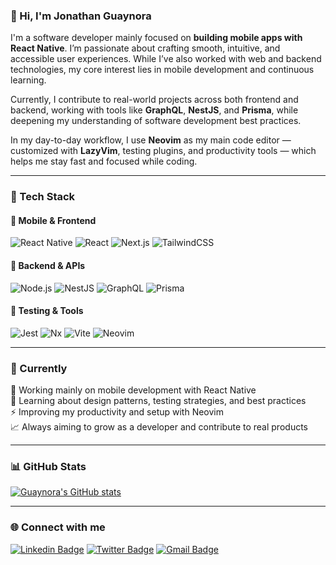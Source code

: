 ### 👋 Hi, I'm Jonathan Guaynora

I'm a software developer mainly focused on **building mobile apps with React Native**. I’m passionate about crafting smooth, intuitive, and accessible user experiences. While I’ve also worked with web and backend technologies, my core interest lies in mobile development and continuous learning.

Currently, I contribute to real-world projects across both frontend and backend, working with tools like **GraphQL**, **NestJS**, and **Prisma**, while deepening my understanding of software development best practices.

In my day-to-day workflow, I use **Neovim** as my main code editor — customized with **LazyVim**, testing plugins, and productivity tools — which helps me stay fast and focused while coding.

---

### 🧰 Tech Stack

#### 📱 Mobile & Frontend
![React Native](https://img.shields.io/badge/-React_Native-61DAFB?style=flat&logo=react&logoColor=white)
![React](https://img.shields.io/badge/-React-20232A?style=flat&logo=react&logoColor=61DAFB)
![Next.js](https://img.shields.io/badge/-Next.js-000000?style=flat&logo=next.js)
![TailwindCSS](https://img.shields.io/badge/-TailwindCSS-38B2AC?style=flat&logo=tailwind-css&logoColor=white)

#### 🔧 Backend & APIs
![Node.js](https://img.shields.io/badge/-Node.js-339933?style=flat&logo=node.js&logoColor=white)
![NestJS](https://img.shields.io/badge/-NestJS-E0234E?style=flat&logo=nestjs&logoColor=white)
![GraphQL](https://img.shields.io/badge/-GraphQL-E10098?style=flat&logo=graphql&logoColor=white)
![Prisma](https://img.shields.io/badge/-Prisma-2D3748?style=flat&logo=prisma&logoColor=white)

#### 🧪 Testing & Tools
![Jest](https://img.shields.io/badge/-Jest-C21325?style=flat&logo=jest&logoColor=white)
![Nx](https://img.shields.io/badge/-Nx-143055?style=flat&logo=nx&logoColor=white)
![Vite](https://img.shields.io/badge/-Vite-646CFF?style=flat&logo=vite&logoColor=white)
![Neovim](https://img.shields.io/badge/-Neovim-57A143?style=flat&logo=neovim&logoColor=white)

---

### 🚀 Currently

📱 Working mainly on mobile development with React Native  
🧠 Learning about design patterns, testing strategies, and best practices  
⚡ Improving my productivity and setup with Neovim  
📈 Always aiming to grow as a developer and contribute to real products  

---

### 📊 GitHub Stats
[![Guaynora's GitHub stats](https://github-readme-stats.vercel.app/api?username=guaynora&theme=radical&show_icons=true)](https://github.com/anuraghazra/github-readme-stats)

---

### 🌐 Connect with me

[![Linkedin Badge](https://img.shields.io/badge/-Jonathan_Guaynora-blue?style=flat&logo=Linkedin&logoColor=white&link=https://www.linkedin.com/in/jonathan-guaynora/)](https://www.linkedin.com/in/jonathan-guaynora/)
[![Twitter Badge](https://img.shields.io/badge/-@JonathanGuayno2-1ca0f1?style=flat&labelColor=1ca0f1&logo=twitter&logoColor=white&link=https://twitter.com/joneditore)](https://twitter.com/joneditore)
[![Gmail Badge](https://img.shields.io/badge/-guaynorajon-c14438?style=flat&logo=Gmail&logoColor=white&link=mailto:guaynorajon@gmail.com)](mailto:guaynorajon@gmail.com)
